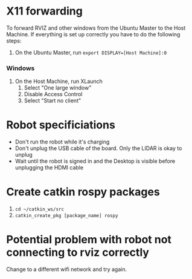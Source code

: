 # X11 forwarding
To forward RVIZ and other windows from the Ubuntu Master to the Host Machine.
If everything is set up correctly you have to do the following steps:
1. On the Ubuntu Master, run `export DISPLAY=[Host Machine]:0`
### Windows
1. On the Host Machine, run XLaunch
    1. Select "One large window"
    1. Disable Access Control
    1. Select "Start no client"


# Robot specificiations
- Don't run the robot while it's charging
- Don't unplug the USB cable of the board. Only the LIDAR is okay to unplug
- Wait until the robot is signed in and the Desktop is visible before unplugging the HDMI cable

# Create catkin rospy packages
1. `cd ~/catkin_ws/src`
1. `catkin_create_pkg [package_name] rospy`

# Potential problem with robot not connecting to rviz correctly
Change to a different wifi network and try again.